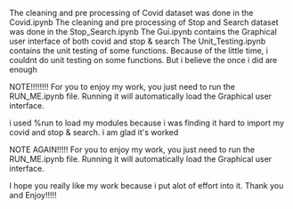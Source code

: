 The cleaning and pre processing of Covid dataset was done in the Covid.ipynb
The cleaning and pre processing of Stop and Search dataset was done in the Stop_Search.ipynb
The Gui.ipynb contains the Graphical user interface of both covid and stop & search
The Unit_Testing.ipynb contains the unit testing of some functions. Because of the little time, i couldnt do unit testing on some functions. But i believe the once i did are enough

NOTE!!!!!!!! For you to enjoy my work, you just need to run the RUN_ME.ipynb file. Running it will automatically load the Graphical user interface.

i used %run to load my modules because i was finding it hard to import my covid and stop & search. i am glad it's worked


NOTE AGAIN!!!!! For you to enjoy my work, you just need to run the RUN_ME.ipynb file. Running it will automatically load the Graphical user interface.

I hope you really like my work because i put alot of effort into it. Thank you and Enjoy!!!!!